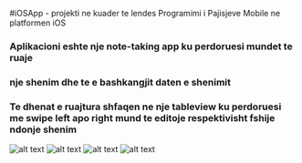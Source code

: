 #iOSApp - projekti ne kuader te lendes Programimi i Pajisjeve Mobile ne platformen iOS
### Aplikacioni eshte nje note-taking app ku perdoruesi mundet te ruaje 
### nje shenim dhe te e bashkangjit daten e shenimit 
### Te dhenat e ruajtura shfaqen ne nje tableview ku perdoruesi me swipe left apo right mund te editoje respektivisht fshije ndonje shenim
![alt text](https://github.com/rrustemh/iosApp/blob/main/screenshots/Screen%20Shot%202021-10-12%20at%2023.39.52.png)
![alt text](https://github.com/rrustemh/iosApp/blob/main/screenshots/Screen%20Shot%202021-10-12%20at%2021.57.04.png)
![alt text](https://github.com/rrustemh/iosApp/blob/main/screenshots/Screen%20Shot%202021-10-12%20at%2023.40.18.png)
![alt text](https://github.com/rrustemh/iosApp/blob/main/screenshots/Screen%20Shot%202021-10-12%20at%2023.40.36.png)

